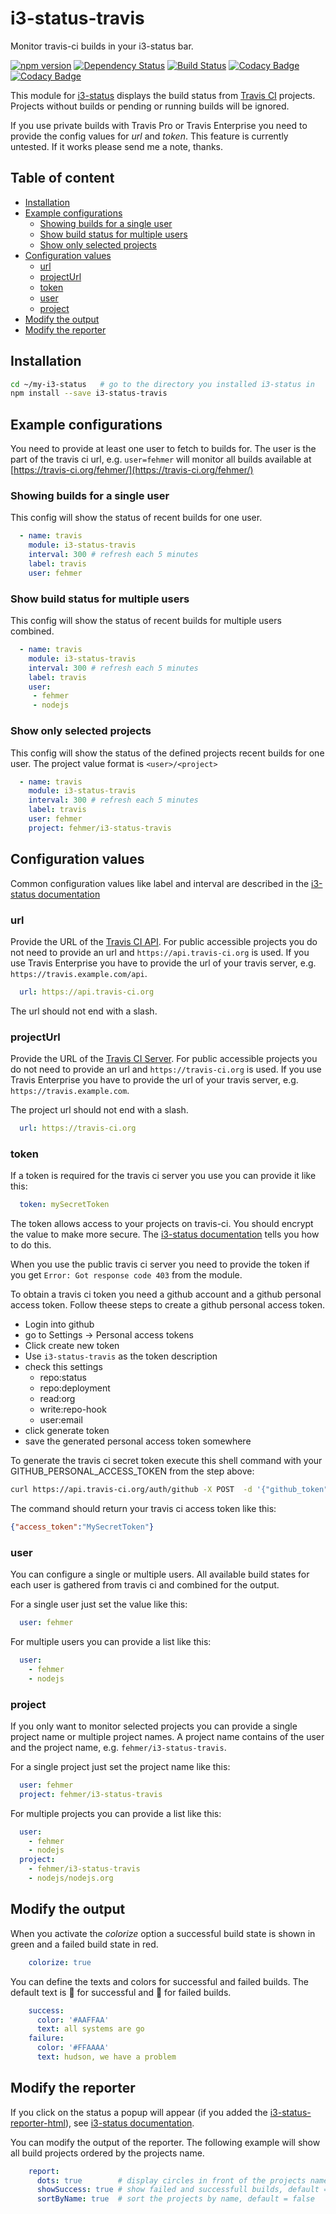# i3-status-travis

Monitor travis-ci builds in your i3-status bar.

[![npm version](https://img.shields.io/npm/v/i3-status-travis.svg?style=flat-square)](https://www.npmjs.com/package/i3-status-travis)
[![Dependency Status](https://img.shields.io/gemnasium/fehmer/i3-status-travis.svg?style=flat-square)](https://gemnasium.com/github.com/fehmer/i3-status-travis)
[![Build Status](https://img.shields.io/travis/fehmer/i3-status-travis.svg?style=flat-square)](https://travis-ci.org/fehmer/i3-status-travis)
[![Codacy Badge](https://img.shields.io/codacy/grade/59f026abe8ce42c28426e3728db24cf2.svg?style=flat-square)](https://www.codacy.com/app/fehmer/i3-status-travis?utm_source=github.com&amp;utm_medium=referral&amp;utm_content=fehmer/i3-status-travis&amp;utm_campaign=Badge_Grade)
[![Codacy Badge](https://img.shields.io/codacy/coverage/59f026abe8ce42c28426e3728db24cf2.svg?style=flat-square)](https://www.codacy.com/app/fehmer/i3-status-travis?utm_source=github.com&amp;utm_medium=referral&amp;utm_content=fehmer/i3-status-travis&amp;utm_campaign=Badge_Coverage)

This module for [i3-status](https://www.npmjs.com/package/i3-status) displays the build status from [Travis CI](https://travis-ci.org) projects. Projects without builds or pending or running builds will be ignored.

If you use private builds with Travis Pro or Travis Enterprise you need to provide the config values for *url* and  *token*. This feature is currently untested. If it works please send me a note, thanks.


## Table of content
<!-- MarkdownTOC -->

- [Installation](#installation)
- [Example configurations](#example-configurations)
  - [Showing builds for a single user](#showing-builds-for-a-single-user)
  - [Show build status for multiple users](#show-build-status-for-multiple-users)
  - [Show only selected projects](#show-only-selected-projects)
- [Configuration values](#configuration-values)
  - [url](#url)
  - [projectUrl](#projecturl)
  - [token](#token)
  - [user](#user)
  - [project](#project)
- [Modify the output](#modify-the-output)
- [Modify the reporter](#modify-the-reporter)

<!-- /MarkdownTOC -->


## Installation

``` sh
cd ~/my-i3-status   # go to the directory you installed i3-status in
npm install --save i3-status-travis
```


## Example configurations

You need to provide at least one user to fetch to builds for. The user is the part of the travis ci url, e.g. ```user=fehmer``` will monitor all builds available at [https://travis-ci.org/fehmer/](https://travis-ci.org/fehmer/)

### Showing builds for a single user

This config will show the status of recent builds for one user.

``` yaml
  - name: travis
    module: i3-status-travis
    interval: 300 # refresh each 5 minutes
    label: travis
    user: fehmer
```


### Show build status for multiple users

This config will show the status of recent builds for multiple users combined.


``` yaml
  - name: travis
    module: i3-status-travis
    interval: 300 # refresh each 5 minutes
    label: travis
    user: 
     - fehmer
     - nodejs
```



### Show only selected projects

This config will show the status of the defined projects recent builds for one user. The project value format is ```<user>/<project>```


``` yaml
  - name: travis
    module: i3-status-travis
    interval: 300 # refresh each 5 minutes
    label: travis
    user: fehmer
    project: fehmer/i3-status-travis
```


## Configuration values

Common configuration values like label and interval are described in the [i3-status documentation](https://github.com/fehmer/i3-status/blob/master/docs/configuration.md)


### url

Provide the URL of the [Travis CI API](https://docs.travis-ci.com/api#overview). For public accessible projects you do not need to provide an url and ```https://api.travis-ci.org``` is used.  If you use Travis Enterprise you have to provide the url of your travis server, e.g. ```https://travis.example.com/api```.


``` yaml
  url: https://api.travis-ci.org
```

The url should not end with a slash.

### projectUrl

Provide the URL of the [Travis CI Server](https://travis-ci.org/). For public accessible projects you do not need to provide an url and ```https://travis-ci.org``` is used.  If you use Travis Enterprise you have to provide the url of your travis server, e.g. ```https://travis.example.com```.

The project url should not end with a slash.

``` yaml
  url: https://travis-ci.org
```

### token

If a token is required for the travis ci server you use you can provide it like this:

``` yaml
  token: mySecretToken
```

The token allows access to your projects on travis-ci. You should encrypt the value to make more secure. The [i3-status documentation](https://github.com/fehmer/i3-status#a-note-on-security) tells you how to do this.

When you use the public travis ci server you need to provide the token if you get ```Error: Got response code 403``` from the module. 

To obtain a travis ci token you need a github account and a github personal access token. Follow theese steps to create a github personal access token.

- Login into github
- go to Settings -> Personal access tokens
- Click create new token
- Use ```i3-status-travis``` as the token description
- check this settings
  + repo:status
  + repo:deployment
  + read:org
  + write:repo-hook
  + user:email
- click generate token
- save the generated personal access token somewhere

To generate the travis ci secret token execute this shell command with your GITHUB_PERSONAL_ACCESS_TOKEN from the step above:

```sh
curl https://api.travis-ci.org/auth/github -X POST  -d '{"github_token":"GITHUB_PERSONAL_ACCESS_TOKEN"}'  -H "Accept: application/vnd.travis-ci.2+json" -H "User-Agent: MyClient/1.0.0" -H "Content-Type: application/json"
```

The command should return your travis ci access token like this:

``` json
{"access_token":"MySecretToken"}
```


### user

You can configure a single or multiple users. All available build states for each user is gathered from travis ci and combined for the output.

For a single user just set the value like this:

``` yaml
  user: fehmer
```


For multiple users you can provide a list like this:


``` yaml
  user:
    - fehmer
    - nodejs
```


### project

If you only want to monitor selected projects you can provide a single project name or multiple project names. A project name contains of the user and the project name, e.g. ```fehmer/i3-status-travis```.

For a single project just set the project name like this:

``` yaml
  user: fehmer
  project: fehmer/i3-status-travis
```


For multiple projects you can provide a list like this:

``` yaml
  user:
    - fehmer
    - nodejs
  project:
    - fehmer/i3-status-travis
    - nodejs/nodejs.org
```


## Modify the output 

When you activate the *colorize* option a successful build state is shown in green and a failed build state in red. 

``` yaml
    colorize: true
```


You can define the texts and colors for successful and failed builds.
The default text is **** for successful and **** for failed builds.

``` yaml
    success:
      color: '#AAFFAA'
      text: all systems are go
    failure:
      color: '#FFAAAA'
      text: hudson, we have a problem
```

## Modify the reporter

If you click on the status a popup will appear (if you added the [i3-status-reporter-html](https://github.com/fehmer/i3-status-reporter-html)), see [i3-status documentation](https://github.com/fehmer/i3-status#reporters).

You can modify the output of the reporter. The following example will show all build projects ordered by the projects name.

``` yaml
    report:
      dots: true        # display circles in front of the projects name, default = true
      showSuccess: true # show failed and successfull builds, default = false, only failed builds are shown
      sortByName: true  # sort the projects by name, default = false
```

